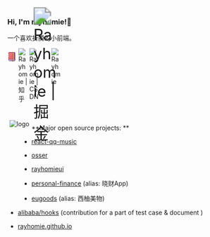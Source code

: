 ### Hi, I'm rayhomie!👋

一个喜欢折腾的小前端。

<div> 
  <a target="_blank" href="https://rayhomie.gitee.io/rayhomieblog/" style="display: inline-flex;">
    <img align="left" alt="Rayhomie | 笔记 " width="21px" src="https://raw.githubusercontent.com/Rain120/rain120/master/assets/note.svg" />
  </a>
  <a target="_blank" href="https://www.zhihu.com/people/rayhomie" style="display: inline-flex;">
    <img align="left" alt="Rayhomie | 知乎 " width="21px" src="https://static.zhihu.com/heifetz/favicon.ico" />
  </a>
  <a target="_blank" href="https://blog.csdn.net/weixin_45221036" style="display: inline-flex;">
    <img align="left" alt="Rayhomie | CSDN " width="21px" src="https://g.csdnimg.cn/static/logo/favicon32.ico" />
  </a>
  <a target="_blank" href="https://juejin.cn/user/4195392104432984" style="display: inline-flex;">
    <img align="left" alt="Rayhomie | 掘金 " width="21px" style="transform: scale(2.5);" src="https://juejin.cn//favicons/favicon-32x32.png" />
  </a>
  <a target="_blank" href="https://codesandbox.io/u/rayhomie" style="display: inline-flex;">
    <img align="left" alt="Rayhomie" | CodeSandbox" width="24px" src="https://codesandbox.io/favicon.ico" />
  </a>
</div>

<br />
<br />
<img src="https://github-readme-stats.vercel.app/api?username=rayhomie&show_icons=true" alt="logo" height="160" align="left" style="display:block; margin: 5px; margin-bottom: 20px;" /> 


**Major open source projects: **

- [react-qq-music](https://github.com/rayhomie/react-qq-music)

- [osser](https://github.com/rayhomie/osser)

- [rayhomieui](https://github.com/rayhomie/rayhomieui)

- [personal-finance](https://github.com/rayhomie/personal-finance) (alias: 晓财App)

- [eugoods](https://github.com/rayhomie/Eugoods) (alias: 西柚美物)

- [alibaba/hooks](alibaba/hooks ) (contribution for a part of test case & document )

- [rayhomie.github.io](https://github.com/rayhomie/rayhomie.github.io)



